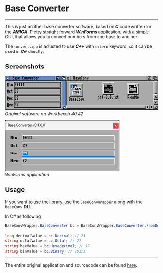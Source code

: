# Base Converter
---
This is just another base converter software, based on ***C*** code written for the ***AMIGA***.
Pretty straight forward ***WinForms*** application, with a simple GUI, that allows you to convert numbers from one base to another.

The `convert.cpp` is adjusted to use ***C++*** with `extern` keyword, so it can be used in ***C#*** directly.

## Screenshots

![](Screenshots/original.png)
<br/>
*Original software on Workbench 40.42*

![](Screenshots/winforms.png)
<br/>
*WinForms application*

## Usage

If you want to use the library, use the `BaseConvWrapper` along with the `BaseConv` **DLL**.

In C# as following

```csharp
BaseConvWrapper.BaseConverter bc = BaseConvWrapper.BaseConverter.FromDecimal(23);

long decimalValue = bc.Decimal; // 23
string octalValue = bc.Octal; // 27
string hexValue = bc.Hexadecimal; // 17
string binValue = bc.Binary; // 10111
```

---

The entire original application and sourcecode can be found [here](https://aminet.net/package/util/wb/BaseConv.lha).